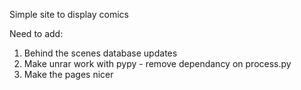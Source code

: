 Simple site to display comics

Need to add:
1) Behind the scenes database updates
2) Make unrar work with pypy - remove dependancy on process.py
3) Make the pages nicer
